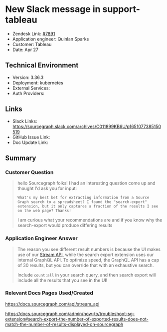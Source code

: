 # New Slack message in support-tableau <!-- Ticket Title  Hint: include keywords to make it searchable -->
 
- Zendesk Link: [#7891](https://sourcegraph.zendesk.com/agent/tickets/7891)
- Application engineer: Quinlan Sparks
- Customer: Tableau <!-- Redact if this contains personally identifying information -->
- Date: Apr 27

<!-- Data populated from integration, speak to Ben Gordon or Michael Bali if not working -->
<!-- During Internal team trial, fill missing data manually (we are waiting for all data to sync) -->
 
## Technical Environment
- Version: 3.36.3
- Deployment: kubernetes
- External Services:
- Auth Providers:
 
 
## Links
<!-- Data for application engineer manual entry -->
- Slack Links: https://sourcegraph.slack.com/archives/C011899KB6U/p1651077385150519
- GitHub Issue Link:
- Doc Update Link:
 
## Summary
### Customer Question
> hello Sourcegraph folks!  I had an interesting question come up and thought I'd ask you for input:
>
> `What's my best bet for extracting information from a Source Graph search to a spreadsheet? I found the "search-export" extension, but it only captures a fraction of the results I see on the web page? Thanks!`
>
> I am curious what your recommendations are and if you know why the search-export would produce differing results


### Application Engineer Answer
> The reason you see different result numbers is because the UI makes use of our [Stream API](https://docs.sourcegraph.com/api/stream_api), while the search export extension uses our internal GraphQL API. To optimize speed, the GraphQL API has a cap of 30 results, but you can override that with an exhaustive search.
>
> Include `count:all` in your search query, and then search export will include all the results that you see in the UI!

 
### Relevant Docs Pages Used/Created
https://docs.sourcegraph.com/api/stream_api

https://docs.sourcegraph.com/admin/how-to/troubleshoot-sg-extension#search-export-the-number-of-exported-results-does-not-match-the-number-of-results-displayed-on-sourcegraph 

<!-- Once complete, upload a copy to https://github.com/sourcegraph/support-tools-internal/tree/main/resolved-tickets as a .md file -->
<!-- Name the file 7891.md -->
